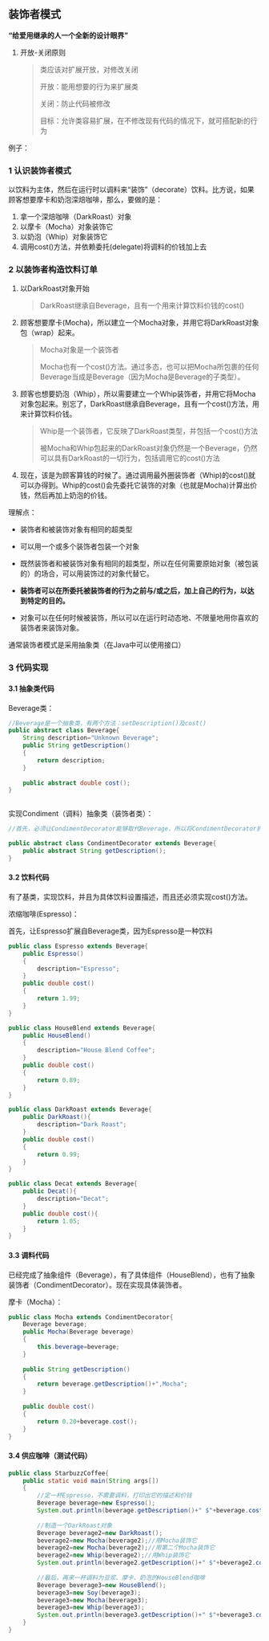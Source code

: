 ##  装饰者模式

**“给爱用继承的人一个全新的设计眼界”**

1. 开放-关闭原则

   > 类应该对扩展开放，对修改关闭
   >
   > 开放：能用想要的行为来扩展类
   >
   > 关闭：防止代码被修改
   >
   > 
   >
   > 目标：允许类容易扩展，在不修改现有代码的情况下，就可搭配新的行为



例子：

### 1 认识装饰者模式

以饮料为主体，然后在运行时以调料来“装饰”（decorate）饮料。比方说，如果顾客想要摩卡和奶泡深焙咖啡，那么，要做的是：

1. 拿一个深焙咖啡（DarkRoast）对象
2. 以摩卡（Mocha）对象装饰它
3. 以奶泡（Whip）对象装饰它
4. 调用cost()方法，并依赖委托(delegate)将调料的价钱加上去

### 2 以装饰者构造饮料订单

1. 以DarkRoast对象开始

   > DarkRoast继承自Beverage，且有一个用来计算饮料价钱的cost()

2. 顾客想要摩卡(Mocha)，所以建立一个Mocha对象，并用它将DarkRoast对象包（wrap）起来。

   > Mocha对象是一个装饰者
   >
   > Mocha也有一个cost()方法。通过多态，也可以把Mocha所包裹的任何Beverage当成是Beverage（因为Mocha是Beverage的子类型）。

3. 顾客也想要奶泡（Whip），所以需要建立一个Whip装饰者，并用它将Mocha对象包起来。别忘了，DarkRoast继承自Beverage，且有一个cost()方法，用来计算饮料价钱。

   > Whip是一个装饰者，它反映了DarkRoast类型，并包括一个cost()方法
   >
   > 被Mocha和Whip包起来的DarkRoast对象仍然是一个Beverage，仍然可以具有DarkRoast的一切行为，包括调用它的cost()方法

4. 现在，该是为顾客算钱的时候了。通过调用最外圈装饰者（Whip)的cost()就可以办得到。Whip的cost()会先委托它装饰的对象（也就是Mocha)计算出价钱，然后再加上奶泡的价钱。



理解点：

* 装饰者和被装饰对象有相同的超类型
* 可以用一个或多个装饰者包装一个对象
* 既然装饰者和被装饰对象有相同的超类型，所以在任何需要原始对象（被包装的）的场合，可以用装饰过的对象代替它。
* **装饰者可以在所委托被装饰者的行为之前与/或之后，加上自己的行为，以达到特定的目的。**

* 对象可以在任何时候被装饰，所以可以在运行时动态地、不限量地用你喜欢的装饰者来装饰对象。

通常装饰者模式是采用抽象类（在Java中可以使用接口）

### 3 代码实现

#### 3.1 抽象类代码

Beverage类：

```java
//Beverage是一个抽象类，有两个方法：setDescription()及cost()
public abstract class Beverage{
    String description="Unknown Beverage";
    public String getDescription()
    {
        return description;
    }
    
    public abstract double cost();
}



```

实现Condiment（调料）抽象类（装饰者类）：

```java
//首先，必须让CondimentDecorator能够取代Beverage，所以将CondimentDecorator扩展自Beverage类。

public abstract class CondimentDecorator extends Beverage{
    public abstract String getDescription();
}
```

#### 3.2 饮料代码

有了基类，实现饮料，并且为具体饮料设置描述，而且还必须实现cost()方法。

浓缩咖啡(Espresso)：

首先，让Espresso扩展自Beverage类，因为Espresso是一种饮料

```java
public class Espresso extends Beverage{
    public Espresso()
    {
        description="Espresso";
    }
    public double cost()
    {
        return 1.99;
    }
}
```



```java
public class HouseBlend extends Beverage{
    public HouseBlend()
    {
        description="House Blend Coffee";
    }
    public double cost()
    {
        return 0.89;
    }
}

public class DarkRoast extends Beverage{
    public DarkRoast(){
        description="Dark Roast";
    }
    public double cost()
    {
        return 0.99;
    }
}

public class Decat extends Beverage{
    public Decat(){
        description="Decat";
    }
    public double cost(){
        return 1.05;
    }
}
```

#### 3.3 调料代码

已经完成了抽象组件（Beverage），有了具体组件（HouseBlend），也有了抽象装饰者（CondimentDecorator）。现在实现具体装饰者。

摩卡（Mocha）：

```java
public class Mocha extends CondimentDecorator{
    Beverage beverage;
    public Mocha(Beverage beverage)
    {
        this.beverage=beverage;
    }
    
    public String getDescription()
    {
        return beverage.getDescription()+",Mocha";
    }
    
    public double cost()
    {
        return 0.20+beverage.cost();
    }
}
```



#### 3.4 供应咖啡（测试代码）

```java
public class StarbuzzCoffee{
    public static void main(String args[])
    {
        //定一杯Espresso，不需要调料，打印出它的描述和价钱
        Beverage beverage=new Espresso();
        System.out.println(beverage.getDescription()+" $"+beverage.cost());
        
        //制造一个DarkRoast对象
        Beverage beverage2=new DarkRoast();
        beverage2=new Mocha(beverage2);//用Mocha装饰它
        beverage2=new Mocha(beverage2);//用第二个Mocha装饰它
        beverage2=new Whip(beverage2);//用Whip装饰它
        System.out.println(beverage2.getDescription()+" $"+beverage2.cost());
        
        //最后，再来一杯调料为豆浆、摩卡、奶泡的HouseBlend咖啡
        Beverage beverage3=new HouseBlend();
        beverage3=new Soy(beverage3);
        beverage3=new Mocha(beverage3);
        beverage3=new Whip(beverage3);
        System.out.println(beverage3.getDescription()+" $"+beverage3.cost());        
    }
}
```
